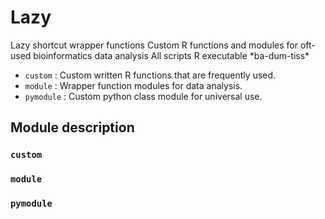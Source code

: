# Lazy
Lazy shortcut wrapper functions
Custom R functions and modules for oft-used bioinformatics data analysis
All scripts R executable \*ba-dum-tiss*

* `custom`   : Custom written R functions that are frequently used.
* `module`   : Wrapper function modules for data analysis.
* `pymodule` : Custom python class module for universal use.

## Module description

### `custom`

### `module`

### `pymodule`

